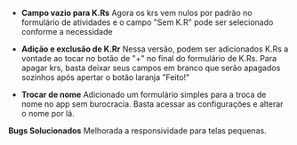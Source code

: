 * **Campo vazio para K.Rs**
Agora os krs vem nulos por padrão no formulário de atividades e o campo "Sem K.R" pode ser selecionado conforme a necessidade

* **Adição e exclusão de K.Rr**
Nessa versão, podem ser adicionados K.Rs a vontade ao tocar no botão de "+" no final do formulário de K.Rs.
Para apagar krs, basta deixar seus campos em branco que serão apagados sozinhos após apertar o botão laranja "Feito!" 

* **Trocar de nome**
Adicionado um formulário simples para a troca de nome no app sem burocracia. Basta acessar as configurações e alterar o nome por lá.


**Bugs Solucionados**
Melhorada a responsividade para telas pequenas.